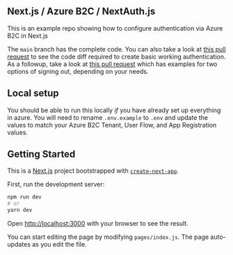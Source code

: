## Next.js / Azure B2C / NextAuth.js

This is an example repo showing how to configure authentication via Azure B2C in Next.js

The `main` branch has the complete code. You can also take a look at [this pull request](https://github.com/BenjaminWFox/nextjs-azureb2c-nextauth/pull/1/files) to see the code diff required to create basic working authentication. As a followup, take a look at [this pull request](https://github.com/BenjaminWFox/nextjs-azureb2c-nextauth/pull/3/files) which has examples for two options of signing out, depending on your needs.

## Local setup

You should be able to run this locally *if* you have already set up everything in azure. You will need to rename `.env.example` to `.env` and update the values to match your Azure B2C Tenant, User Flow, and App Registration values.

## Getting Started

This is a [Next.js](https://nextjs.org/) project bootstrapped with [`create-next-app`](https://github.com/vercel/next.js/tree/canary/packages/create-next-app).

First, run the development server:

```bash
npm run dev
# or
yarn dev
```

Open [http://localhost:3000](http://localhost:3000) with your browser to see the result.

You can start editing the page by modifying `pages/index.js`. The page auto-updates as you edit the file.
